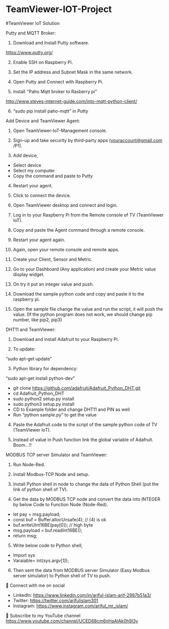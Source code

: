 # TeamViewer-IOT-Project
#TeamViewer IoT Solution

Putty and MQTT Broker:

1.	Download and Install Putty software.

https://www.putty.org/

2.	Enable SSH on Raspberry Pi.

3.	Set the IP address and Subnet Mask in the same network.

4.	Open Putty and Connect with Raspberry Pi.

5.	Install ‘’Paho Mqtt broker to Rasberry pi”

http://www.steves-internet-guide.com/into-mqtt-python-client/

6.	“sudo pip install paho-mqtt” in Putty 

Add Device and TeamViewer Agent:

1.	Open TeamViewer-IoT-Management console.

2.	Sign-up and take security by third-party apps (youraccount@gmail.com /P1).

3.	Add device,

-	Select device 
-	Select my computer 
-	Copy the command and paste to Putty

4.	Restart your agent. 

5.	Click to connect the device.

6.	Open TeamViewer desktop and connect and login.

7.	Log in to your Raspberry Pi from the Remote console of TV (TeamViewer IoT).

8.	Copy and paste the Agent command through a remote console.

9.	Restart your agent again.

10.	Again, open your remote console and remote apps.

11.	Create your Client, Sensor and Metric.

12.	Go to your Dashboard (Any application) and create your Metric value display widget.

13.	On try it put an integer value and push.

14.	Download the sample python code and copy and paste it to the raspberry pi.

15.	Open the sample file change the value and run the script, it will push the value.
(If the python program does not work, we should change pip number, like pip2, pip3)

DHT11 and TeamViewer:

1.	Download and install Adafruit to your Raspberry Pi.

2.	To update: 

“sudo apt-get update”

3.	Python library for dependency: 

“sudo apt-get install python-dev”
-	git clone https://github.com/adafruit/Adafruit_Python_DHT.git
-	cd Adafruit_Python_DHT
-	sudo python2 setup.py install
-	sudo python3 setup.py install
-	CD to Example folder and change DHT11 and PIN as well
-	Run “python sample.py” to get the value

4.	Paste the Adafruit code to the script of the sample python code of TV (TeamViewer IoT).

5.	Instead of value in Push function link the global variable of Adafruit. Boom...!!

MODBUS TCP server Simulator and TeamViewer:

1.	Run Node-Red.

2.	Install Modbus-TCP Node and setup.

3.	Install Python shell in node to change the data of Python Shell (put the link of python shell of TV).

4.	Get the data by MODBUS TCP node and convert the data into INTEGER by below Code to Function Node (Node-Red).

-	let pay = msg.payload;
-	const buf = Buffer.allocUnsafe(4); // (4) is ok
-	buf.writeUInt16BE(pay[0]); // high byte
-	msg.payload = buf.readInt16BE();
-	return msg;

5.	Write below code to Python shell,

-	Import sys
-	Varaiable= int(sys.argv[1]);

6.	Then sent the data from MODBUS server Simulator (Easy Modbus server simulator) to Python shell of TV to push.

🚩 Connect with me on social
- LinkedIn: https://www.linkedin.com/in/ariful-islam-arif-2987b51a3/
- Twitter: https://twitter.com/arifulislam301
- Instagram: https://www.instagram.com/ariful_mr_islam/

🔔 Subscribe to my YouTube channel
https://www.youtube.com/channel/UCED68cm6nHaAlAk0h9I3y


